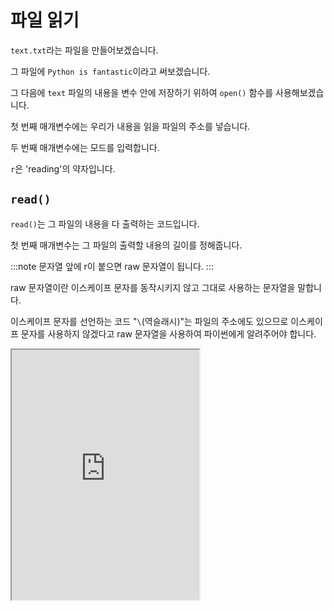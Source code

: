 # 파일 읽기

`text.txt`라는 파일을 만들어보겠습니다.

그 파일에 `Python is fantastic`이라고 써보겠습니다.

그 다음에 `text` 파일의 내용을 변수 안에 저장하기 위하여 `open()` 함수를 사용해보겠습니다.

첫 번째 매개변수에는 우리가 내용을 읽을 파일의 주소를 넣습니다.

두 번째 매개변수에는 모드를 입력합니다.

`r`은 'reading'의 약자입니다.

## `read()`

`read()`는 그 파일의 내용을 다 출력하는 코드입니다.

첫 번째 매개변수는 그 파일의 출력할 내용의 길이를 정해줍니다.

:::note
문자열 앞에 r이 붙으면 raw 문자열이 됩니다.
:::

raw 문자열이란 이스케이프 문자를 동작시키지 않고 그대로 사용하는 문자열을 말합니다.

이스케이프 문자를 선언하는 코드 "`\`(역슬래시)"는 파일의 주소에도 있으므로 이스케이프 문자를 사용하지 않겠다고 raw 문자열을 사용하여 파이썬에게 알려주어야 합니다.

<iframe
  loading="lazy"
  title="Python IDLE Trinket"
  src="https://trinket.io/embed/python3/69df2c15b8"
  height="400"
/>

## `readline()`

하나의 줄을 읽으려면 `readline()`을 사용하면 됩니다.

두 개 이상의 줄을 읽으려면 for 반복문을 사용하여 줄을 시작부터 순차적으로 읽을 수 있습니다.

<iframe
  loading="lazy"
  title="Python IDLE Trinket"
  src="https://trinket.io/embed/python3/6b4e266873"
  height="400"
/>

## `readlines()`

`readline()`과 `readlines()`는 비슷해 보이지만 분명한 차이가 있는 코드입니다.

`readline()`은 한 줄만 읽는 코드이지만` readlines()`는 매개변수가 지정하는 만큼의 줄을 읽는 코드입니다.

<iframe
  loading="lazy"
  title="Python IDLE Trinket"
  src="https://trinket.io/embed/python3/8d79bcebaa"
  height="400"
/>

## `readable()`

파일의 읽기 가능 여부를 확인할 때 readable()을 사용할 수 있습니다.

만일 파일을 읽는 것이 가능하면 True를 돌려주고 그렇지 않다면 False를 돌려줍니다.

<iframe
  loading="lazy"
  title="Python IDLE Trinket"
  src="https://trinket.io/embed/python3/a301fbf34c"
  height="400"
/>
